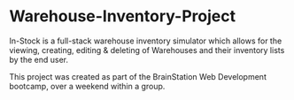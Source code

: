 # Warehouse-Inventory-Project

In-Stock is a full-stack warehouse inventory simulator which allows for the viewing, creating, editing & deleting of Warehouses and their inventory lists by the end user.

This project was created as part of the BrainStation Web Development bootcamp, over a weekend within a group.  
